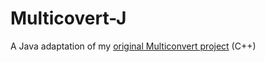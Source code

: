 # Multicovert-J
A Java adaptation of my [original Multiconvert project](https://github.com/TheSkyler-Dev/Multiconvert) (C++)
